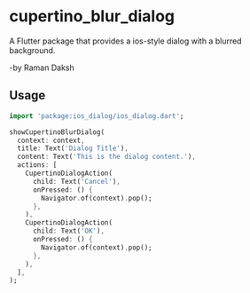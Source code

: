 # cupertino_blur_dialog

A Flutter package that provides a ios-style dialog with a blurred background.


-by Raman Daksh

## Usage

```dart
import 'package:ios_dialog/ios_dialog.dart';

showCupertinoBlurDialog(
  context: context,
  title: Text('Dialog Title'),
  content: Text('This is the dialog content.'),
  actions: [
    CupertinoDialogAction(
      child: Text('Cancel'),
      onPressed: () {
        Navigator.of(context).pop();
      },
    ),
    CupertinoDialogAction(
      child: Text('OK'),
      onPressed: () {
        Navigator.of(context).pop();
      },
    ),
  ],
);
